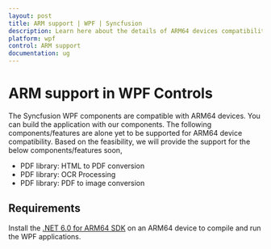 ```yaml
---
layout: post
title: ARM support | WPF | Syncfusion
description: Learn here about the details of ARM64 devices compatibility support in .net 6.0 framework for Syncfusion WPF controls.
platform: wpf
control: ARM support
documentation: ug
---
```


# ARM support in WPF Controls

The Syncfusion WPF components are compatible with ARM64 devices. You can build the application with our components. The following components/features are alone yet to be supported for ARM64 device compatibility. Based on the feasibility, we will provide the support for the below components/features soon,

* PDF library: HTML to PDF conversion
* PDF library: OCR Processing
* PDF library: PDF to image conversion

## Requirements

Install the [.NET 6.0 for ARM64 SDK](https://dotnet.microsoft.com/en-us/download/dotnet/6.0) on an ARM64 device to compile and run the WPF applications.
